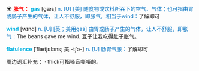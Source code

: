☀ <font color="red">**胀气：**</font>
<font color="sky blue">**gas**</font> [ɡæs] 
<font color="#0070c0">n. [U] [美] 随食物或饮料所吞下的空气、气体；也可指由胃或肠子产生的气体，让人不舒服，即胀气，相当于wind：</font>了解即可

<font color="sky blue">**wind**</font> [wɪnd] 
<font color="#0070c0">n. [U] [英；美用gas] 由胃或肠子产生的气体，让人不舒服，即胀气：</font>The beans gave me wind. 豆子让我吃得肚子胀气。
           
<font color="sky blue">**flatulence**</font> [ˈflætjʊləns; 美 -tʃə-]
<font color="#0070c0">n. [U] 肠胃气胀：</font>了解即可

周边词汇补充：
· thick可指嗓音嘶哑的。


